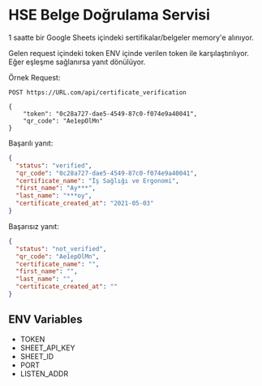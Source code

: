 # HSE Belge Doğrulama Servisi

1 saatte bir Google Sheets içindeki sertifikalar/belgeler memory'e alınıyor.

Gelen request içindeki token ENV içinde verilen token ile karşılaştırılıyor. Eğer eşleşme sağlanırsa
yanıt dönülüyor.

Örnek Request:

```
POST https://URL.com/api/certificate_verification

{
    "token": "0c28a727-dae5-4549-87c0-f074e9a40041",
    "qr_code": "Ae1epOlMn"
}
```

Başarılı yanıt:
```json
{
  "status": "verified",
  "qr_code": "0c28a727-dae5-4549-87c0-f074e9a40041",
  "certificate_name": "İş Sağlığı ve Ergonomi",
  "first_name": "Ay***",
  "last_name": "***oy",
  "certificate_created_at": "2021-05-03"
}
```

Başarısız yanıt:
```json
{
  "status": "not_verified",
  "qr_code": "Ae1epOlMn",
  "certificate_name": "",
  "first_name": "",
  "last_name": "",
  "certificate_created_at": ""
}
```

## ENV Variables

- TOKEN
- SHEET_API_KEY
- SHEET_ID
- PORT
- LISTEN_ADDR
